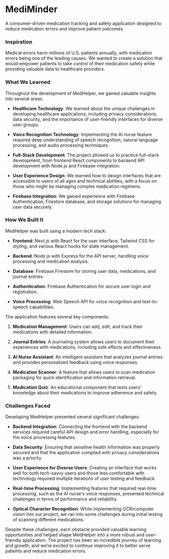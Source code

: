 # MediMinder

A consumer-driven medication tracking and safety application designed to reduce medication errors and improve patient outcomes.

### Inspiration

Medical errors harm millions of U.S. patients annually, with medication errors being one of the leading causes. We wanted to create a solution that would empower patients to take control of their medication safety while providing valuable data to healthcare providers.

### What We Learned

Throughout the development of MedHelper, we gained valuable insights into several areas:

- **Healthcare Technology**: We learned about the unique challenges in developing healthcare applications, including privacy considerations, data security, and the importance of user-friendly interfaces for diverse user groups.

- **Voice Recognition Technology**: Implementing the AI nurse feature required deep understanding of speech recognition, natural language processing, and audio processing techniques.

- **Full-Stack Development**: The project allowed us to practice full-stack development, from frontend React components to backend API development with Node.js and Firebase integration.

- **User Experience Design**: We learned how to design interfaces that are accessible to users of all ages and technical abilities, with a focus on those who might be managing complex medication regimens.

- **Firebase Integration**: We gained experience with Firebase Authentication, Firestore database, and storage solutions for managing user data securely.

### How We Built It

MedHelper was built using a modern tech stack:

- **Frontend**: Next.js with React for the user interface, Tailwind CSS for styling, and various React hooks for state management.

- **Backend**: Node.js with Express for the API server, handling voice processing and medication analysis.

- **Database**: Firebase Firestore for storing user data, medications, and journal entries.

- **Authentication**: Firebase Authentication for secure user login and registration.

- **Voice Processing**: Web Speech API for voice recognition and text-to-speech capabilities.

The application features several key components:

1. **Medication Management**: Users can add, edit, and track their medications with detailed information.

2. **Journal Entries**: A journaling system allows users to document their experiences with medications, including side effects and effectiveness.

3. **AI Nurse Assistant**: An intelligent assistant that analyzes journal entries and provides personalized feedback using voice responses.

4. **Medication Scanner**: A feature that allows users to scan medication packaging for quick identification and information retrieval.

5. **Medication Quiz**: An educational component that tests users' knowledge about their medications to improve adherence and safety.

### Challenges Faced

Developing MedHelper presented several significant challenges:

- **Backend Integration**: Connecting the frontend with the backend services required careful API design and error handling, especially for the voice processing features.

- **Data Security**: Ensuring that sensitive health information was properly secured and that the application complied with privacy considerations was a priority.

- **User Experience for Diverse Users**: Creating an interface that works well for both tech-savvy users and those less comfortable with technology required multiple iterations of user testing and feedback.

- **Real-time Processing**: Implementing features that required real-time processing, such as the AI nurse's voice responses, presented technical challenges in terms of performance and reliability.

- **Optical Character Recognition**: While implementing OCR/computer vision into our project, we ran into some challenges during initial testing of scanning different medications.

Despite these challenges, each obstacle provided valuable learning opportunities and helped shape MedHelper into a more robust and user-friendly application. The project has been an incredible journey of learning and growth, and we’re excited to continue improving it to better serve patients and reduce medication errors.